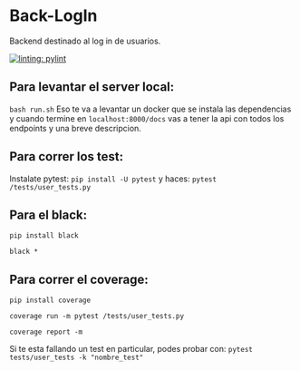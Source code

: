 # Back-LogIn
Backend destinado al log in de usuarios.

[![linting: pylint](https://img.shields.io/badge/linting-pylint-yellowgreen)](https://github.com/pylint-dev/pylint)

## Para levantar el server local:
`bash run.sh`
Eso te va a levantar un docker que se instala las dependencias y cuando termine en `localhost:8000/docs` vas a tener la api con todos
los endpoints y una breve descripcion.
## Para correr los test:
Instalate pytest: 
`pip install -U pytest`
y haces:
`pytest /tests/user_tests.py`
## Para el black:
`pip install black`

`black *`
## Para correr el coverage:
`pip install coverage`

`coverage run -m pytest /tests/user_tests.py`

`coverage report -m`

Si te esta fallando un test en particular, podes probar con:
`pytest tests/user_tests -k "nombre_test"`